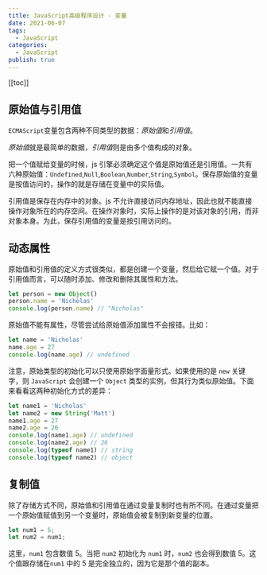 ```yaml
---
title: JavaScript高级程序设计 - 变量
date: 2021-06-07
tags:
  - JavaScript
categories:
  - JavaScript
publish: true
---
```


[[toc]]

## 原始值与引用值

`ECMAScript`变量包含两种不同类型的数据：*原始值*和*引用值*。

*原始值*就是最简单的数据，*引用值*则是由多个值构成的对象。

把一个值赋给变量的时候，js 引擎必须确定这个值是原始值还是引用值。一共有六种原始值：`Undefined`,`Null`,`Boolean`,`Number`,`String`,`Symbol`。保存原始值的变量是按值访问的，操作的就是存储在变量中的实际值。

引用值是保存在内存中的对象。js 不允许直接访问内存地址，因此也就不能直接操作对象所在的内存空间。在操作对象时，实际上操作的是对该对象的引用，而非对象本身。为此，保存引用值的变量是按引用访问的。

## 动态属性

原始值和引用值的定义方式很类似，都是创建一个变量，然后给它赋一个值。对于引用值而言，可以随时添加、修改和删除其属性和方法。

```js
let person = new Object()
person.name = 'Nicholas'
console.log(person.name) // "Nicholas"
```

原始值不能有属性，尽管尝试给原始值添加属性不会报错。比如：

```js
let name = 'Nicholas'
name.age = 27
console.log(name.age) // undefined
```

注意，原始类型的初始化可以只使用原始字面量形式。如果使用的是 `new` 关键字，则 `JavaScript` 会创建一个 `Object` 类型的实例，但其行为类似原始值。下面来看看这两种初始化方式的差异：

```js
let name1 = 'Nicholas'
let name2 = new String('Matt')
name1.age = 27
name2.age = 26
console.log(name1.age) // undefined
console.log(name2.age) // 26
console.log(typeof name1) // string
console.log(typeof name2) // object
```

## 复制值

除了存储方式不同，原始值和引用值在通过变量复制时也有所不同。在通过变量把一个原始值赋值到另一个变量时，原始值会被复制到新变量的位置。

```js
let num1 = 5;
let num2 = num1;
```
这里，`num1` 包含数值 5。当把 `num2` 初始化为 `num1` 时，`num2` 也会得到数值 5。这个值跟存储在`num1` 中的 5 是完全独立的，因为它是那个值的副本。

